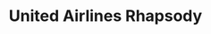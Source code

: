 ---
collection_archive: true
collection_awards: []
collection_category:
  - Editorial
  - Reportage
  - Travel
  - Color
  - Sports + Athletes
  - Environments
  - Color
collection_content: ''
collection_cover: 'https://d1sf55qlb7p6hz.cloudfront.net/sedona-12.jpg'
collection_cover_mobile: 'https://d1sf55qlb7p6hz.cloudfront.net/verticalcovers-34.jpg'
collection_description: >-
  Novelist and **_Interview Magazine’s_** Editor At Large, Christopher Bollen
  soars over Arizona’s red-rock canyons, recreating his earliest memory and
  confronting his greatest fear (heights) by way of a hot air balloon.
collection_description_alignment: center
collection_exhibition: []
collection_filter: Commissioned + Stock
collection_hidden: false
collection_meta: 'Sedona '
collection_press: []
collection_preview:
  - 'https://d1sf55qlb7p6hz.cloudfront.net/united_covers-1.jpg'
  - 'https://d1sf55qlb7p6hz.cloudfront.net/united_covers-2-1.jpg'
  - 'https://d1sf55qlb7p6hz.cloudfront.net/united_covers-3.jpg'
  - 'https://d1sf55qlb7p6hz.cloudfront.net/united_covers-5.jpg'
  - 'https://d1sf55qlb7p6hz.cloudfront.net/united_covers-4.jpg'
  - 'https://d1sf55qlb7p6hz.cloudfront.net/united_covers-6.jpg'
cover_image: 'https://d1sf55qlb7p6hz.cloudfront.net/social-17.jpg'
date: ''
hide_footer: true
layout: blocks
logo: ''
navigation_theme: white
px_extra: true
slug: united-airlines-rhapsody
theme_color: '#B9C5D0'
theme_color_all_works: '#A1F0CD'
title: United Airlines Rhapsody
collection_blocks:
  - _bookshop_name: collections/media-row-start
    row_alignment: between
  - _bookshop_name: collections/media-element
    block: media-element
    color: '#DDAE93'
    image: 'https://d1sf55qlb7p6hz.cloudfront.net/sedona-3.jpg'
    margin_left: '5'
    margin_right: '0'
    margin_y: '100'
    width: '55'
  - _bookshop_name: collections/media-element
    block: media-element
    color: '#E5ECBA'
    image: 'https://d1sf55qlb7p6hz.cloudfront.net/sedona-4.jpg'
    margin_left: '0'
    margin_right: '10'
    margin_y: '700'
    width: '25'
  - _bookshop_name: collections/media-row
    row_alignment: between
  - _bookshop_name: collections/media-element
    block: media-element
    color: '#F8EADC'
    image: 'https://d1sf55qlb7p6hz.cloudfront.net/sedona-5.jpg'
    margin_left: '40'
    margin_right: '0'
    margin_y: '100'
    width: '40'
  - _bookshop_name: collections/media-row
    row_alignment: between
  - _bookshop_name: collections/media-element
    block: media-element
    color: '#EDD9E9'
    image: 'https://d1sf55qlb7p6hz.cloudfront.net/sedona-2.jpg'
    margin_left: '20'
    margin_right: '0'
    margin_y: '100'
    width: '70'
  - _bookshop_name: collections/media-row
    row_alignment: between
  - _bookshop_name: collections/media-element
    block: media-element
    color: '#FFE4BD'
    image: 'https://d1sf55qlb7p6hz.cloudfront.net/sedona-6.jpg'
    margin_left: '0'
    margin_right: '0'
    margin_y: '400'
    width: '55'
  - _bookshop_name: collections/media-element
    block: media-element
    color: '#E0E9F6'
    image: 'https://d1sf55qlb7p6hz.cloudfront.net/sedona-7.jpg'
    margin_left: '0'
    margin_right: '5'
    margin_y: '100'
    width: '33'
  - _bookshop_name: collections/media-row
    row_alignment: between
  - _bookshop_name: collections/media-element
    block: media-element
    color: '#E5D8D3'
    image: 'https://d1sf55qlb7p6hz.cloudfront.net/sedona-1.jpg'
    margin_left: '35'
    margin_right: '0'
    margin_y: '100'
    width: '40'
  - _bookshop_name: collections/media-row
    row_alignment: between
  - _bookshop_name: collections/media-element
    block: media-element
    color: '#E1E3E9'
    image: 'https://d1sf55qlb7p6hz.cloudfront.net/sedona-9.jpg'
    margin_left: '5'
    margin_right: '0'
    margin_y: '300'
    width: '50'
  - _bookshop_name: collections/media-element
    block: media-element
    color: '#E7A894'
    image: 'https://d1sf55qlb7p6hz.cloudfront.net/sedona-8.jpg'
    margin_right: '5'
    margin_y: '100'
    width: '30'
  - _bookshop_name: collections/media-row
    row_alignment: between
  - _bookshop_name: collections/media-element
    block: media-element
    color: '#D5DFCB'
    image: 'https://d1sf55qlb7p6hz.cloudfront.net/sedona-10.jpg'
    margin_left: '45'
    margin_right: '0'
    margin_y: '100'
    width: '40'
  - _bookshop_name: collections/media-row
    row_alignment: between
  - _bookshop_name: collections/media-element
    block: media-element
    color: '#EEDED2'
    image: 'https://d1sf55qlb7p6hz.cloudfront.net/sedona-11.jpg'
    margin_left: '35'
    margin_y: '100'
    width: '30'
  - _bookshop_name: collections/media-row
    row_alignment: between
  - _bookshop_name: collections/media-element
    block: media-element
    color: '#E0E7F3'
    image: 'https://d1sf55qlb7p6hz.cloudfront.net/sedona-12.jpg'
    margin_left: '5'
    margin_right: '0'
    margin_y: '100'
    width: '66'
  - _bookshop_name: collections/media-row
    row_alignment: between
  - _bookshop_name: collections/media-element
    block: media-element
    color: '#F8EFCF'
    image: 'https://d1sf55qlb7p6hz.cloudfront.net/sedona-13.jpg'
    margin_left: '45'
    margin_right: '0'
    margin_y: '100'
    width: '40'
  - _bookshop_name: collections/media-row-end
---